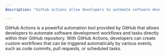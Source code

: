 ```yaml
---
description: "Github actions allow developers to automate software development workflows."

---
```

GitHub Actions is a powerful automation tool provided by GitHub that allows developers to automate software development workflows and tasks directly within their GitHub repository. With GitHub Actions, developers can create custom workflows that can be triggered automatically by various events, such as code commits, pull requests, or scheduled tasks.
